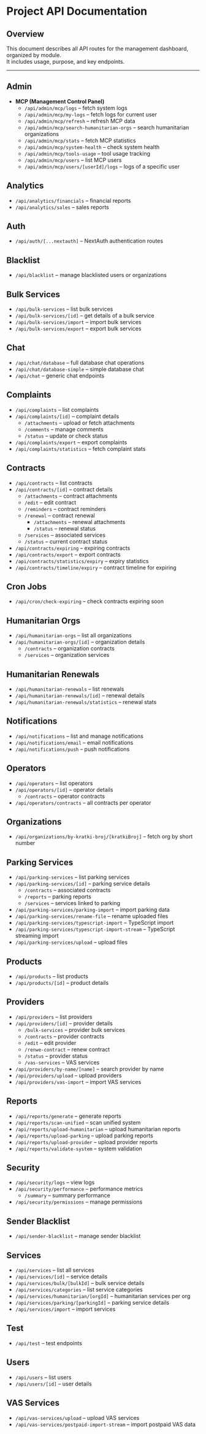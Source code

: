 # Project API Documentation

## Overview
This document describes all API routes for the management dashboard, organized by module.  
It includes usage, purpose, and key endpoints.

---

## Admin
- **MCP (Management Control Panel)**
  - `/api/admin/mcp/logs` – fetch system logs
  - `/api/admin/mcp/my-logs` – fetch logs for current user
  - `/api/admin/mcp/refresh` – refresh MCP data
  - `/api/admin/mcp/search-humanitarian-orgs` – search humanitarian organizations
  - `/api/admin/mcp/stats` – fetch MCP statistics
  - `/api/admin/mcp/system-health` – check system health
  - `/api/admin/mcp/tools-usage` – tool usage tracking
  - `/api/admin/mcp/users` – list MCP users
  - `/api/admin/mcp/users/[userId]/logs` – logs of a specific user

## Analytics
- `/api/analytics/financials` – financial reports
- `/api/analytics/sales` – sales reports

## Auth
- `/api/auth/[...nextauth]` – NextAuth authentication routes

## Blacklist
- `/api/blacklist` – manage blacklisted users or organizations

## Bulk Services
- `/api/bulk-services` – list bulk services
- `/api/bulk-services/[id]` – get details of a bulk service
- `/api/bulk-services/import` – import bulk services
- `/api/bulk-services/export` – export bulk services

## Chat
- `/api/chat/database` – full database chat operations
- `/api/chat/database-simple` – simple database chat
- `/api/chat` – generic chat endpoints

## Complaints
- `/api/complaints` – list complaints
- `/api/complaints/[id]` – complaint details
  - `/attachments` – upload or fetch attachments
  - `/comments` – manage comments
  - `/status` – update or check status
- `/api/complaints/export` – export complaints
- `/api/complaints/statistics` – fetch complaint stats

## Contracts
- `/api/contracts` – list contracts
- `/api/contracts/[id]` – contract details
  - `/attachments` – contract attachments
  - `/edit` – edit contract
  - `/reminders` – contract reminders
  - `/renewal` – contract renewal
    - `/attachments` – renewal attachments
    - `/status` – renewal status
  - `/services` – associated services
  - `/status` – current contract status
- `/api/contracts/expiring` – expiring contracts
- `/api/contracts/export` – export contracts
- `/api/contracts/statistics/expiry` – expiry statistics
- `/api/contracts/timeline/expiry` – contract timeline for expiring

## Cron Jobs
- `/api/cron/check-expiring` – check contracts expiring soon

## Humanitarian Orgs
- `/api/humanitarian-orgs` – list all organizations
- `/api/humanitarian-orgs/[id]` – organization details
  - `/contracts` – organization contracts
  - `/services` – organization services

## Humanitarian Renewals
- `/api/humanitarian-renewals` – list renewals
- `/api/humanitarian-renewals/[id]` – renewal details
- `/api/humanitarian-renewals/statistics` – renewal stats

## Notifications
- `/api/notifications` – list and manage notifications
- `/api/notifications/email` – email notifications
- `/api/notifications/push` – push notifications

## Operators
- `/api/operators` – list operators
- `/api/operators/[id]` – operator details
  - `/contracts` – operator contracts
- `/api/operators/contracts` – all contracts per operator

## Organizations
- `/api/organizations/by-kratki-broj/[kratkiBroj]` – fetch org by short number

## Parking Services
- `/api/parking-services` – list parking services
- `/api/parking-services/[id]` – parking service details
  - `/contracts` – associated contracts
  - `/reports` – parking reports
  - `/services` – services linked to parking
- `/api/parking-services/parking-import` – import parking data
- `/api/parking-services/rename-file` – rename uploaded files
- `/api/parking-services/typescript-import` – TypeScript import
- `/api/parking-services/typescript-import-stream` – TypeScript streaming import
- `/api/parking-services/upload` – upload files

## Products
- `/api/products` – list products
- `/api/products/[id]` – product details

## Providers
- `/api/providers` – list providers
- `/api/providers/[id]` – provider details
  - `/bulk-services` – provider bulk services
  - `/contracts` – provider contracts
  - `/edit` – edit provider
  - `/renwe-contract` – renew contract
  - `/status` – provider status
  - `/vas-services` – VAS services
- `/api/providers/by-name/[name]` – search provider by name
- `/api/providers/upload` – upload providers
- `/api/providers/vas-import` – import VAS services

## Reports
- `/api/reports/generate` – generate reports
- `/api/reports/scan-unified` – scan unified system
- `/api/reports/upload-humanitarian` – upload humanitarian reports
- `/api/reports/upload-parking` – upload parking reports
- `/api/reports/upload-provider` – upload provider reports
- `/api/reports/validate-system` – system validation

## Security
- `/api/security/logs` – view logs
- `/api/security/performance` – performance metrics
  - `/summary` – summary performance
- `/api/security/permissions` – manage permissions

## Sender Blacklist
- `/api/sender-blacklist` – manage sender blacklist

## Services
- `/api/services` – list all services
- `/api/services/[id]` – service details
- `/api/services/bulk/[bulkId]` – bulk service details
- `/api/services/categories` – list service categories
- `/api/services/humanitarian/[orgId]` – humanitarian services per org
- `/api/services/parking/[parkingId]` – parking service details
- `/api/services/import` – import services

## Test
- `/api/test` – test endpoints

## Users
- `/api/users` – list users
- `/api/users/[id]` – user details

## VAS Services
- `/api/vas-services/upload` – upload VAS services
- `/api/vas-services/postpaid-import-stream` – import postpaid VAS data
